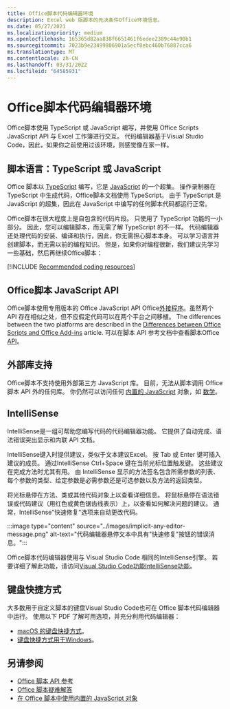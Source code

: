 ```yaml
---
title: Office脚本代码编辑器环境
description: Excel web 版脚本的先决条件Office环境信息。
ms.date: 05/27/2021
ms.localizationpriority: medium
ms.openlocfilehash: 165365d82aa838f6651461f6edee2389c44e90b1
ms.sourcegitcommit: 7023b9e23499806901a5ecf8ebc460b76887cca6
ms.translationtype: MT
ms.contentlocale: zh-CN
ms.lasthandoff: 03/31/2022
ms.locfileid: "64585931"
---
```

# <a name="office-scripts-code-editor-environment"></a>Office脚本代码编辑器环境

Office脚本使用 TypeScript 或 JavaScript 编写，并使用 Office Scripts JavaScript API 与 Excel 工作簿进行交互。 代码编辑器基于Visual Studio Code，因此，如果你之前使用过该环境，则感觉像在家一样。

## <a name="scripting-language-typescript-or-javascript"></a>脚本语言：TypeScript 或 JavaScript

Office 脚本以 [TypeScript](https://www.typescriptlang.org/docs/home.html) 编写，它是 [JavaScript](https://developer.mozilla.org/docs/Web/JavaScript) 的一个超集。 操作录制器在 TypeScript 中生成代码，Office脚本文档使用 TypeScript。 由于 TypeScript 是 JavaScript 的超集，因此在 JavaScript 中编写的任何脚本代码都运行正常。

Office脚本在很大程度上是自包含的代码片段。 只使用了 TypeScript 功能的一小部分。 因此，您可以编辑脚本，而无需了解 TypeScript 的不一样。 代码编辑器还处理代码的安装、编译和执行，因此，你无需担心脚本本身。 可以学习语言并创建脚本，而无需以前的编程知识。 但是，如果你对编程很新，我们建议先学习一些基础，然后再继续Office脚本：

[!INCLUDE [Recommended coding resources](../includes/coding-basics-references.md)]

## <a name="office-scripts-javascript-api"></a>Office脚本 JavaScript API

Office脚本使用专用版本的 Office JavaScript API Office[外接程序](/office/dev/add-ins/overview/index)。虽然两个 API 存在相似之处，但不应假定代码可以在两个平台之间移植。 The differences between the two platforms are described in the [Differences between Office Scripts and Office Add-ins](../resources/add-ins-differences.md#apis) article. 可以在脚本 API 参考文档中查看脚本Office [API](/javascript/api/office-scripts/overview)。

## <a name="external-library-support"></a>外部库支持

Office脚本不支持使用外部第三方 JavaScript 库。 目前，无法从脚本调用 Office脚本 API 外的任何库。 你仍然可以访问任何 [内置的 JavaScript](../develop/javascript-objects.md) 对象，如 [数学](https://developer.mozilla.org/docs/Web/JavaScript/Reference/Global_Objects/Math)。

## <a name="intellisense"></a>IntelliSense

IntelliSense是一组可帮助您编写代码的代码编辑器功能。 它提供了自动完成、语法错误突出显示和内联 API 文档。

IntelliSense键入时提供建议，类似于文本建议Excel。 按 Tab 或 Enter 键可插入建议的成员。 通过IntelliSense Ctrl+Space 键在当前光标位置触发键。 这些建议在完成方法时尤其有用。 由 IntelliSense 显示的方法签名包含所需参数的列表、每个参数的类型、给定参数是必需参数还是可选参数以及方法的返回类型。

将光标悬停在方法、类或其他代码对象上以查看详细信息。 将鼠标悬停在语法错误或代码建议（用红色或黄色锯齿线表示）上，以查看如何解决问题的建议。 通常，IntelliSense"快速修复"选项来自动更改代码。

:::image type="content" source="../images/implicit-any-editor-message.png" alt-text="代码编辑器悬停文本中具有&quot;快速修复&quot;按钮的错误消息。":::

Office脚本代码编辑器使用与 Visual Studio Code 相同的IntelliSense引擎。 若要详细了解此功能，请访问[Visual Studio Code功能IntelliSense功能](https://code.visualstudio.com/docs/editor/intellisense#_intellisense-features)。

## <a name="keyboard-shortcuts"></a>键盘快捷方式

大多数用于自定义脚本的键盘Visual Studio Code也可在 Office 脚本代码编辑器中运行。 使用以下 PDF 了解可用选项，并充分利用代码编辑器：

- [macOS 的键盘快捷方式](https://code.visualstudio.com/shortcuts/keyboard-shortcuts-macos.pdf)。
- [键盘快捷方式用于Windows](https://code.visualstudio.com/shortcuts/keyboard-shortcuts-windows.pdf)。

## <a name="see-also"></a>另请参阅

- [Office 脚本 API 参考](/javascript/api/office-scripts/overview)
- [Office 脚本疑难解答](../testing/troubleshooting.md)
- [在 Office 脚本中使用内置的 JavaScript 对象](../develop/javascript-objects.md)
